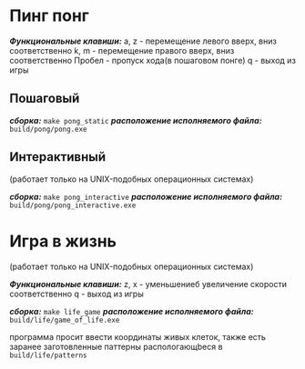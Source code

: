 # Пинг понг

___Функциональные клавиши:___
a, z - перемещение левого вверх, вниз соответственно
k, m - перемещение правого вверх, вниз соответственно
Пробел - пропуск хода(в пошаговом понге)
q - выход из игры


## Пошаговый

___сборка:___ `make pong_static`
___расположение исполняемого файла:___ `build/pong/pong.exe`


## Интерактивный
(работает только на UNIX-подобных операционных системах)

___сборка:___ `make pong_interactive`
___расположение исполняемого файла:___ `build/pong/pong_interactive.exe`

# Игра в жизнь
(работает только на UNIX-подобных операционных системах)

___Функциональные клавиши:___
z, x - уменьшениеб увеличение скорости соответственно
q - выход из игры

___сборка:___ `make life_game`
___расположение исполняемого файла:___ `build/life/game_of_life.exe`

программа просит ввести координаты живых клеток, также есть заранее заготовленные паттерны распологающbеся в `build/life/patterns`